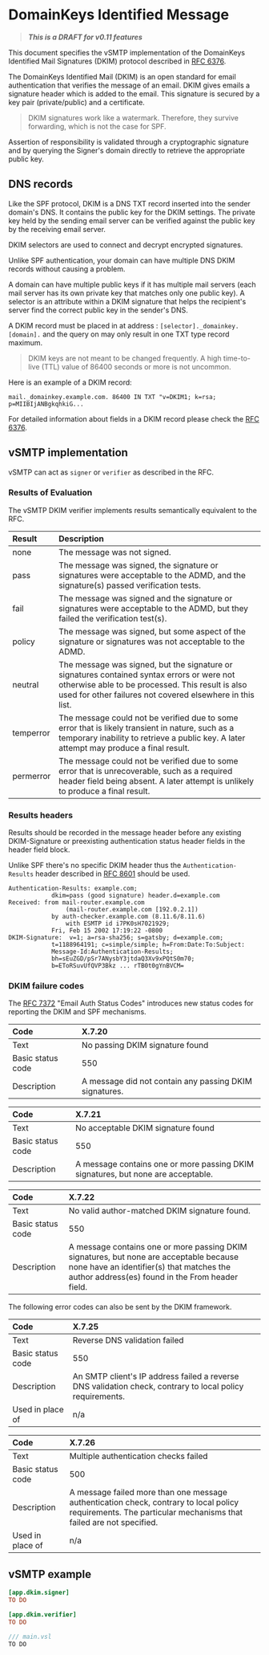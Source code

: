 # DomainKeys Identified Message

> ___This is a DRAFT for v0.11 features___

This document specifies the vSMTP implementation of the DomainKeys Identified Mail Signatures (DKIM) protocol described in [RFC 6376](https://www.rfc-editor.org/rfc/rfc6376.html).

The DomainKeys Identified Mail (DKIM) is an open standard for email authentication that verifies the message of an email. DKIM gives emails a signature header which is added to the email. This signature is secured by a key pair (private/public) and a certificate.

> DKIM signatures work like a watermark. Therefore, they survive forwarding, which is not the case for SPF.

Assertion of responsibility is validated through a cryptographic signature and by querying the Signer's domain directly to retrieve the appropriate public key.

## DNS records

Like the SPF protocol, DKIM is a DNS TXT record inserted into the sender domain's DNS. It contains the public key for the DKIM settings. The private key held by the sending email server can be verified against the public key by the receiving email server.

DKIM selectors are used to connect and decrypt encrypted signatures.

Unlike SPF authentication, your domain can have multiple DNS DKIM records without causing a problem.

A domain can have multiple public keys if it has multiple mail servers (each mail server has its own private key that matches only one public key). A selector is an attribute within a DKIM signature that helps the recipient's server find the correct public key in the sender's DNS.

A DKIM record must be placed in at address : `[selector]._domainkey.[domain].` and the query on may only result in one TXT type record maximum.

> DKIM keys are not meant to be changed frequently. A high time-to-live (TTL) value of 86400 seconds or more is not uncommon.

Here is an example of a DKIM record:

```shell
mail._domainkey.example.com. 86400 IN TXT "v=DKIM1; k=rsa; p=MIIBIjANBgkqhkiG...
```

For detailed information about fields in a DKIM record please check the [RFC 6376](https://www.rfc-editor.org/rfc/rfc6376.html#section-3.5).

## vSMTP implementation

vSMTP can act as `signer` or `verifier` as described in the RFC.

### Results of Evaluation

The vSMTP DKIM verifier implements results semantically equivalent to the RFC.

| Result | Description |
| :--- | :--- |
| none | The message was not signed.
| pass | The message was signed, the signature or signatures were acceptable to the ADMD, and the signature(s) passed verification tests.
| fail | The message was signed and the signature or signatures were acceptable to the ADMD, but they failed the verification test(s).
| policy | The message was signed, but some aspect of the signature or signatures was not acceptable to the ADMD.
| neutral | The message was signed, but the signature or signatures contained syntax errors or were not otherwise able to be processed.  This result is also used for other failures not covered elsewhere in this list.
| temperror | The message could not be verified due to some error that is likely transient in nature, such as a temporary inability to retrieve a public key.  A later attempt may produce a final result.
| permerror | The message could not be verified due to some error that is unrecoverable, such as a required header field being absent. A later attempt is unlikely to produce a final result.

### Results headers

Results should be recorded in the message header before any existing DKIM-Signature or preexisting
authentication status header fields in the header field block.

Unlike SPF there's no specific DKIM header thus the `Authentication-Results` header described in [RFC 8601](https://www.rfc-editor.org/rfc/rfc8601#appendix-B) should be used.

```shell
Authentication-Results: example.com;
            dkim=pass (good signature) header.d=example.com
Received: from mail-router.example.com
                (mail-router.example.com [192.0.2.1])
            by auth-checker.example.com (8.11.6/8.11.6)
                with ESMTP id i7PK0sH7021929;
            Fri, Feb 15 2002 17:19:22 -0800
DKIM-Signature:  v=1; a=rsa-sha256; s=gatsby; d=example.com;
            t=1188964191; c=simple/simple; h=From:Date:To:Subject:
            Message-Id:Authentication-Results;
            bh=sEuZGD/pSr7ANysbY3jtdaQ3Xv9xPQtS0m70;
            b=EToRSuvUfQVP3Bkz ... rTB0t0gYnBVCM=
```

### DKIM failure codes

The [RFC 7372](https://www.rfc-editor.org/rfc/rfc7372.html#section-3) "Email Auth Status Codes" introduces new status codes for reporting the DKIM and SPF mechanisms.

| Code | X.7.20 |
| :--- | :--- |
| Text| No passing DKIM signature found |
| Basic status code | 550
| Description | A message did not contain any passing DKIM signatures.

| Code | X.7.21 |
| :--- | :--- |
| Text | No acceptable DKIM signature found
| Basic status code | 550
| Description | A message contains one or more passing DKIM signatures, but none are acceptable.

| Code | X.7.22 |
| :--- | :--- |
| Text | No valid author-matched DKIM signature found. |
| Basic status code | 550 |
| Description | A message contains one or more passing DKIM signatures, but none are acceptable because none have an identifier(s) that matches the author address(es) found in the From header field.

The following error codes can also be sent by the DKIM framework.

| Code | X.7.25 |
| :--- | :--- |
| Text | Reverse DNS validation failed |
| Basic status code | 550 |
| Description | An SMTP client's IP address failed a reverse DNS validation check, contrary to local policy requirements. |
| Used in place of | n/a |

| Code | X.7.26 |
| :--- | :--- |
| Text | Multiple authentication checks failed |
| Basic status code | 500
| Description | A message failed more than one message authentication check, contrary to local policy requirements. The particular mechanisms that failed are not specified. |
| Used in place of | n/a |

## vSMTP example

```toml
[app.dkim.signer]
TO DO

[app.dkim.verifier]
TO DO
```

```c
/// main.vsl
TO DO
```
